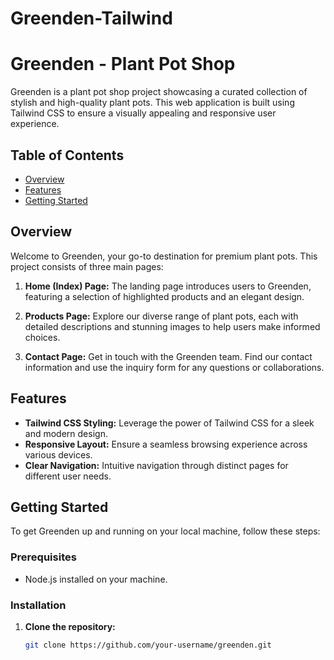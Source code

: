 # Greenden-Tailwind
# Greenden - Plant Pot Shop

Greenden is a plant pot shop project showcasing a curated collection of stylish and high-quality plant pots. This web application is built using Tailwind CSS to ensure a visually appealing and responsive user experience.

## Table of Contents

- [Overview](#overview)
- [Features](#features)
- [Getting Started](#getting-started)


## Overview

Welcome to Greenden, your go-to destination for premium plant pots. This project consists of three main pages:

1. **Home (Index) Page:** The landing page introduces users to Greenden, featuring a selection of highlighted products and an elegant design.

2. **Products Page:** Explore our diverse range of plant pots, each with detailed descriptions and stunning images to help users make informed choices.

3. **Contact Page:** Get in touch with the Greenden team. Find our contact information and use the inquiry form for any questions or collaborations.

## Features

- **Tailwind CSS Styling:** Leverage the power of Tailwind CSS for a sleek and modern design.
- **Responsive Layout:** Ensure a seamless browsing experience across various devices.
- **Clear Navigation:** Intuitive navigation through distinct pages for different user needs.

## Getting Started

To get Greenden up and running on your local machine, follow these steps:

### Prerequisites

- Node.js installed on your machine.

### Installation

1. **Clone the repository:**

   ```bash
   git clone https://github.com/your-username/greenden.git
